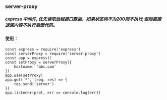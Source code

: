 ### server-proxy
##### express 中间件, 优先读取远程接口数据，如果状态码不为200则不执行,否则直接返回内容不执行后面代码。

#### 使用：

```
const express = require('express')
const serverProxy = require('server-proxy')
const app = express()
const setProxy = serverProxy({
	hostname: 'abc.com'
})
app.use(setProxy)
app.get('*', (req, res) => {
	res.send('server')
})
app.listener(prot, err => console.log(err))
```

